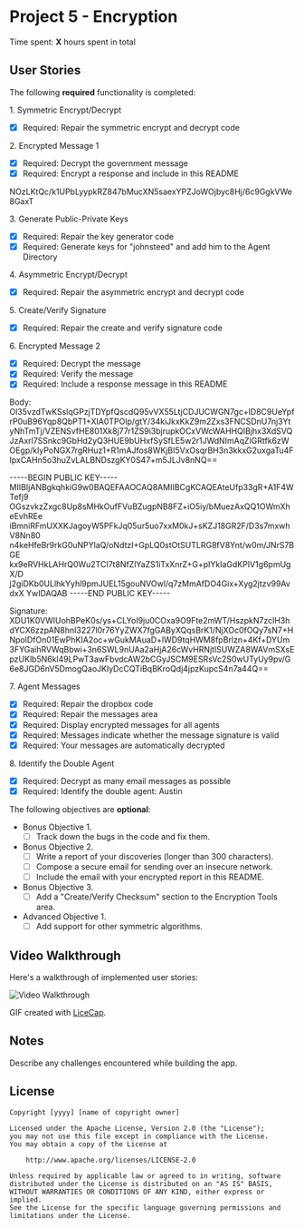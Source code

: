 # Project 5 - Encryption

Time spent: **X** hours spent in total

## User Stories

The following **required** functionality is completed:

1\. Symmetric Encrypt/Decrypt
  * [X]  Required: Repair the symmetric encrypt and decrypt code

2\. Encrypted Message 1
  * [X]  Required: Decrypt the government message
  * [X]  Required: Encrypt a response and include in this README

  NOzLKtQc/k1UPbLyypkRZ847bMucXN5saexYPZJoWOjbyc8Hj/6c9GgkVWe8GaxT

3\. Generate Public-Private Keys
  * [X]  Required: Repair the key generator code
  * [X]  Required: Generate keys for "johnsteed" and add him to the Agent Directory

4\. Asymmetric Encrypt/Decrypt
  * [X]  Required: Repair the asymmetric encrypt and decrypt code

5\. Create/Verify Signature
  * [X]  Required: Repair the create and verify signature code

6\. Encrypted Message 2
  * [X]  Required: Decrypt the message
  * [X]  Required: Verify the message
  * [X]  Required: Include a response message in this README

  Body: Ol35vzdTwKSslqGPzjTDYpfQscdQ95vVX55LtjCDJUCWGN7gc+lD8C9UeYpfrP0uB96Yqp8QbPT1+XIA0TPOlp/gtY/34kiJkxKkZ9m2Zxs3FNCSDnU7nj3YtyNhTmTj/VZENSvfHE801Xk8j77r1ZS9i3bjrupkOCxVWcWAHHQIBjhx3XdSVQJzAxrl7SSnkc9GbHd2yQ3HUE9bUHxfSySfLE5w2r1JWdNImAqZlGRtfk6zWOEgp/klyPoNGX7rgRHuz1+R1mAJfos8WKjBI5VxOsqrBH3n3kkxG2uxgaTu4FIpxCAHn5o3huZvLALBNDszgKY0S47+m5JLJv8nNQ==

  -----BEGIN PUBLIC KEY-----
  MIIBIjANBgkqhkiG9w0BAQEFAAOCAQ8AMIIBCgKCAQEAteUfp33gR+A1F4WTefj9
  OGszvkzZxgc8Up8sMHkOufFVuBZugpNB8FZ+iO5iy/bMuezAxQQ1OWmXheEvhREe
  iBmniRFmUXXKJagoyW5PFkJq05ur5uo7xxM0kJ+sKZJ18GR2F/D3s7mxwhV8Nn80
  n4keHfeBr9rkG0uNPYlaQ/oNdtzI+GpLQ0stOtSUTLRG8fV8Ynt/w0m/JNrS7BGE
  kx9eRVHkLAHrQ0Wu2TCI7t8NfZlYaZS1iTxXnrZ+G+pIYkIaGdKPIV1g6pmUgX/D
  j2giDKb0ULlhkYyhl9pmJUEL15gouNVOwl/q7zMmAfDO4Gix+Xyg2jtzv99AvdxX
  YwIDAQAB
  -----END PUBLIC KEY-----

  Signature:
  XDU1K0VWlUohBPeK0s/ys+CLYoI9ju0COxa9O9Fte2mWT/HszpkN7zclH3hdYCX6zzpAN8hnI3227l0r76YyZWX7fgGAByXQqsBrK1/NjXOc0fOQy7sN7+HNpolDfOn01EwPhKIA2oc+wGukMAuaD+lWD9tqHWM8fpBrlzn+4Kf+DYUm3FYGaihRVWqBbwi+3n6SWL9nUAa2aHjA26cWvHRNjtlSUWZA8WAVmSXsEpzUKlb5N6kl49LPwT3awFbvdcAW2bCGyJSCM9ESRsVc2S0wUTyUy9pv/G6e8JGD6nV5DmogQaoJKlyDcCQTiBqBKroQdj4jpzKupcS4n7a44Q==

7\. Agent Messages
  * [X]  Required: Repair the dropbox code
  * [X]  Required: Repair the messages area
  * [X]  Required: Display encrypted messages for all agents
  * [X]  Required: Messages indicate whether the message signature is valid
  * [X]  Required: Your messages are automatically decrypted

8\. Identify the Double Agent
  * [X]  Required: Decrypt as many email messages as possible
  * [X]  Required: Identify the double agent: Austin

The following objectives are **optional**:

* Bonus Objective 1\.
  * [ ]  Track down the bugs in the code and fix them.

* Bonus Objective 2\.
  * [ ]  Write a report of your discoveries (longer than 300 characters).
  * [ ]  Compose a secure email for sending over an insecure network.
  * [ ]  Include the email with your encrypted report in this README.

* Bonus Objective 3\.
  * [ ]  Add a "Create/Verify Checksum" section to the Encryption Tools area.

* Advanced Objective 1\.
  * [ ]  Add support for other symmetric algorithms.

## Video Walkthrough

Here's a walkthrough of implemented user stories:

<img src='http://i.imgur.com/link/to/your/gif/file.gif' title='Video Walkthrough' width='' alt='Video Walkthrough' />

GIF created with [LiceCap](http://www.cockos.com/licecap/).

## Notes

Describe any challenges encountered while building the app.

## License

    Copyright [yyyy] [name of copyright owner]

    Licensed under the Apache License, Version 2.0 (the "License");
    you may not use this file except in compliance with the License.
    You may obtain a copy of the License at

        http://www.apache.org/licenses/LICENSE-2.0

    Unless required by applicable law or agreed to in writing, software
    distributed under the License is distributed on an "AS IS" BASIS,
    WITHOUT WARRANTIES OR CONDITIONS OF ANY KIND, either express or implied.
    See the License for the specific language governing permissions and
    limitations under the License.
